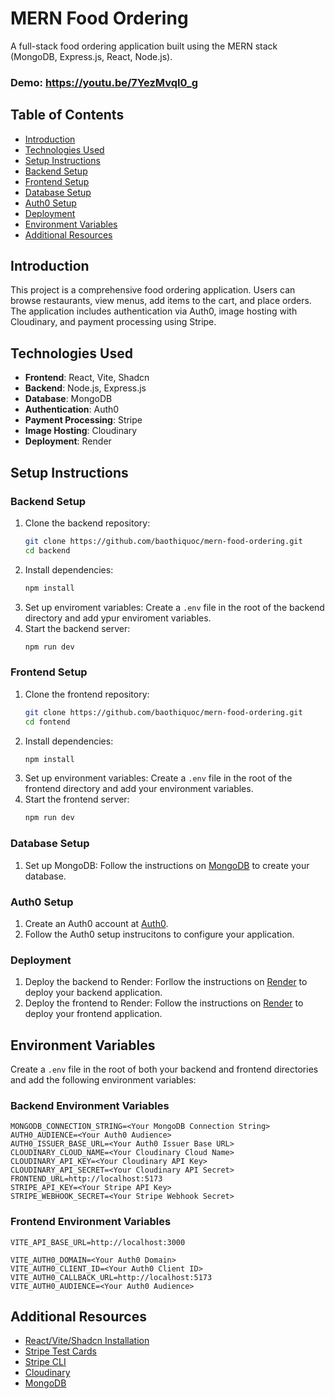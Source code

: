 # MERN Food Ordering

A full-stack food ordering application built using the MERN stack (MongoDB, Express.js, React, Node.js).

### Demo: https://youtu.be/7YezMvqI0_g

## Table of Contents
- [Introduction](#introduction)
- [Technologies Used](#technologies-used)
- [Setup Instructions](#setup-instructions)
- [Backend Setup](#backend-setup)
- [Frontend Setup](#frontend-setup)
- [Database Setup](#database-setup)
- [Auth0 Setup](#auth0-setup)
- [Deployment](#deployment)
- [Environment Variables](#environment-variables)
- [Additional Resources](#additional-resources)

## Introduction
This project is a comprehensive food ordering application. Users can browse restaurants, view menus, add items to the cart, and place orders. The application includes authentication via Auth0, image hosting with Cloudinary, and payment processing using Stripe.

## Technologies Used
- **Frontend**: React, Vite, Shadcn
- **Backend**: Node.js, Express.js
- **Database**: MongoDB
- **Authentication**: Auth0
- **Payment Processing**: Stripe
- **Image Hosting**: Cloudinary
- **Deployment**: Render

## Setup Instructions

### Backend Setup
1. Clone the backend repository:
   ```sh
   git clone https://github.com/baothiquoc/mern-food-ordering.git
   cd backend
2. Install dependencies:
    ```sh
    npm install
3. Set up enviroment variables:
    Create a `.env` file in the root of the backend directory and add ypur enviroment variables.
4. Start the backend server:
    ```sh
    npm run dev
### Frontend Setup
1. Clone the frontend repository:
    ```sh
    git clone https://github.com/baothiquoc/mern-food-ordering.git
    cd fontend
2. Install dependencies:
    ```sh
    npm install
3. Set up environment variables:
    Create a `.env` file in the root of the frontend directory and add your environment variables.
4. Start the frontend server:
    ```sh
    npm run dev
### Database Setup
1. Set up MongoDB:
    Follow the instructions on [MongoDB](https://mongodb.com) to create your database.
### Auth0 Setup
1. Create an Auth0 account at [Auth0](https://auth0.com).
2. Follow the Auth0 setup instrucitons to configure your application.
### Deployment
1. Deploy the backend to Render:
    Forllow the instructions on [Render](https://render.com) to deploy your backend application.
2. Deploy the frontend to Render:
    Follow the instructions on [Render](https://render.com) to deploy your frontend application.
## Environment Variables
Create a `.env` file in the root of both your backend and frontend directories and add the following environment variables:

### Backend Environment Variables
    MONGODB_CONNECTION_STRING=<Your MongoDB Connection String>
    AUTH0_AUDIENCE=<Your Auth0 Audience>
    AUTH0_ISSUER_BASE_URL=<Your Auth0 Issuer Base URL>
    CLOUDINARY_CLOUD_NAME=<Your Cloudinary Cloud Name>
    CLOUDINARY_API_KEY=<Your Cloudinary API Key>
    CLOUDINARY_API_SECRET=<Your Cloudinary API Secret>
    FRONTEND_URL=http://localhost:5173
    STRIPE_API_KEY=<Your Stripe API Key>
    STRIPE_WEBHOOK_SECRET=<Your Stripe Webhook Secret>
### Frontend Environment Variables
    VITE_API_BASE_URL=http://localhost:3000

    VITE_AUTH0_DOMAIN=<Your Auth0 Domain>
    VITE_AUTH0_CLIENT_ID=<Your Auth0 Client ID>
    VITE_AUTH0_CALLBACK_URL=http://localhost:5173
    VITE_AUTH0_AUDIENCE=<Your Auth0 Audience>
    
## Additional Resources
- [React/Vite/Shadcn Installation](https://ui.shadcn.com/docs/installation)
- [Stripe Test Cards](https://stripe.com/docs/testing#international-cards)
- [Stripe CLI](https://stripe.com/docs/stripe-cli?locale=en-GB)
- [Cloudinary](https://cloudinary.com/)
- [MongoDB](https://mongodb.com)










